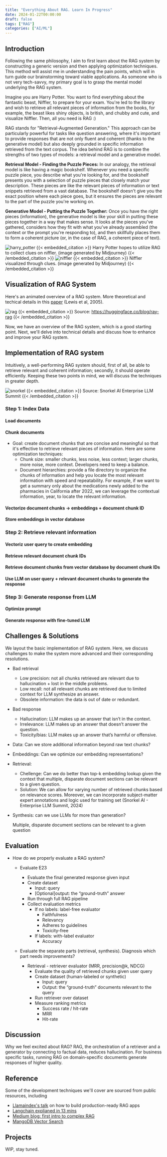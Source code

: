 ```yaml
---
title: "Everything About RAG. Learn In Progress"
date: 2024-01-22T00:00:00
draft: false
tags: ["RAG"]
categories: ["AI/ML"]
---
```


## Introduction
Following the same philosophy, I aim to first learn about the RAG system by constructing a generic version and then applying optimization techniques. This method will assist me in understanding the pain points, which will in turn guide our brainstorming toward viable applications. As someone who is not very tech-savvy, my primary goal is to grasp the mental model underlying the RAG system.

Imagine you are Harry Potter. You want to find everything about the fantastic beast, Niffler, to prepare for your exam. You're led to the library and wish to retrieve all relevant pieces of information from the books, for example, the beast likes shiny objects, is british, and chubby and cute, and visualize Niffler. Then, all you need is RAG :)

RAG stands for "Retrieval-Augmented Generation." This approach can be particularly powerful for tasks like question answering, where it's important to provide responses that are not only fluent and coherent (thanks to the generative model) but also deeply grounded in specific information retrieved from the text corpus. The idea behind RAG is to combine the strengths of two types of models: a retrieval model and a generative model.

**Retrieval Model - Finding the Puzzle Pieces:** In our analogy, the retrieval model is like having a magic bookshelf. Whenever you need a specific puzzle piece, you describe what you're looking for, and the bookshelf presents you with a selection of puzzle pieces that closely match your description. These pieces are like the relevant pieces of information or text snippets retrieved from a vast database. The bookshelf doesn't give you the exact position where each piece goes, but it ensures the pieces are relevant to the part of the puzzle you're working on.

**Generative Model - Putting the Puzzle Together:** Once you have the right pieces (information), the generative model is like your skill in putting these pieces together in a way that makes sense. It looks at the pieces you've gathered, considers how they fit with what you've already assembled (the context or the prompt you're responding to), and then skillfully places them to form a coherent picture (or, in the case of RAG, a coherent piece of text).



![harry_potter](images/harry_potter_w_clues.png#center)
{{< embedded_citation >}}
Harry Potter hopes to utilize RAG to collect clues on niffler. (image generated by Midjourney)
{{< /embedded_citation >}}
![niffler](images/niffler.png#center)
{{< embedded_citation >}}
Niffler visualized through clues. (image generated by Midjourney)
{{< /embedded_citation >}}


## Visualization of RAG System
Here's an animated overview of a RAG system. More theoretical and techical details in this [paper](https://browse.arxiv.org/pdf/2005.11401.pdf) (Lewis et al, 2005).

![rag](images/rag_gif.gif#center)
{{< embedded_citation >}} Source: https://huggingface.co/blog/ray-rag {{< /embedded_citation >}}

Now, we have an overview of the RAG system, which is a good starting point. Next, we'll delve into technical details and discuss how to enhance and improve your RAG system.


## Implementation of RAG system
Intuitively, a well-performing RAG system should, first of all, be able to retrieve relevant and coherent information; secondly, it should operate efficiently. Keeping these two points in mind, we will discuss the techniques in greater depth.

![snorkel](images/snorkel_workflow.png#center)
{{< embedded_citation >}} Source: Snorkel AI Enterprise LLM Summit {{< /embedded_citation >}}


### Step 1: Index Data
  #### Load documents
  #### Chunk documents
  - Goal: create document chunks that are concise and meaningful so that it's effective to retrieve relevant pieces of information. Here are some optimization techniques:
    - Chunk size: smaller chunks, less noise, less context; larger chunks, more noise, more context. Developers need to keep a balance.
    - Document hierarchies: provide a file directory to organize the chunks of information and help you locate the most relevant information with speed and repeatability. For example, if we want to get a summary only about the medications newly added to the pharmacies in California after 2022, we can leverage the contextual information, year, to locate the relevant information.
  #### Vectorize document chunks -> embeddings + document chunk ID
  #### Store embeddings in vector database
### Step 2: Retrieve relevant information
  #### Vectoriz user query to create embedding
  #### Retrieve relevant document chunk IDs
  #### Retrieve document chunks from vector database by document chunk IDs
  #### Use LLM on user query + relevant document chunks to generate the response

### Step 3: Generate response from LLM
  #### Optimize prompt
  #### Generate response with fine-tuned LLM

## Challenges & Solutions
We layout the basic implementation of RAG system. Here, we discuss challenges to make the system more advanced and their corresponding resolutions.
- Bad retrieval
  - Low precision: not all chunks retrieved are relevant due to hallucination + lost in the middle problems.
  - Low recall: not all relevant chunks are retrieved due to limited context for LLM synthesize an answer.
  - Obsolete information: the data is out of date or redundant.

- Bad response
  - Hallucination: LLM makes up an answer that isn’t in the context.
  - Irrelevance: LLM makes up an answer that doesn’t answer the question.
  - Toxicity/bias: LLM makes up an answer that’s harmful or offensive.

- Data: Can we store additional information beyond raw text chunks?
- Embeddings: Can we optimize our embedding representations?
- Retrieval: 
   - Chellenge: Can we do better than top-k embedding lookup given the context that multiple, disparate document sections can be relevant to a given question.
   - Solution: We can allow for varying number of retrieved chunks based on relevance scores. Moreover, we can incorporate subject-matter expert annotations and logic used for training set (Snorkel AI - Enterprise LLM Summit, 2024)
- Synthesis: can we use LLMs for more than generation?

  Multiple, disparate document sections can be relevant to a given question


## Evaluation
- How do we properly evaluate a RAG system?
  - Evaluate E23
    - Evaluate the final generated response given input
    - Create dataset 
      - Input: query
      - [Optional]output: the “ground-truth” answer
    - Run through full RAG pipeline
    - Collect evaluation metrics
      - If no labels: label-free evaluator
        - Faithfulness
        - Relevancy
        - Adheres to guidelines
        - Toxicity-free
      - If labels: with-label evaluator
        - Accuracy

  - Evaluate the separate parts (retrieval, synthesis). Diagnosis which part needs improvements? 
    - Retrieval - retriever evaluator (MRR, precision@k, NDCG)
      - Evaluate the quality of retrieved chunks given user query
      - Create dataset (human-labeled or synthetic)
        - Input: query
        - Output: the “ground-truth” documents relevant to the query
      - Run retriever over dataset
      - Measure ranking metrics
        - Success rate / hit-rate
        - MRR
        - Hit-rate

## Discussion
Why we feel excited about RAG?
RAG, the orchestration of a retriever and a generator by connecting to factual data, reduces hallucination. For business specific tasks, running RAG on domain-specific documents generate responses of higher quality. 


## Reference
Some of the development techniques we'll cover are sourced from public resources, including
- [Llamaindex's talk](https://www.youtube.com/watch?v=TRjq7t2Ms5I) on how to build production-ready RAG apps
- [Langchain explianed in 13 mins](https://www.youtube.com/watch?v=aywZrzNaKjs)
- [Medium blog: first intro to complex RAG](https://medium.com/enterprise-rag/a-first-intro-to-complex-rag-retrieval-augmented-generation-a8624d70090f)
- [MangoDB Vector Search](https://github.com/sujee/mongodb-atlas-vector-search/)

## Projects
WIP, stay tuned.

